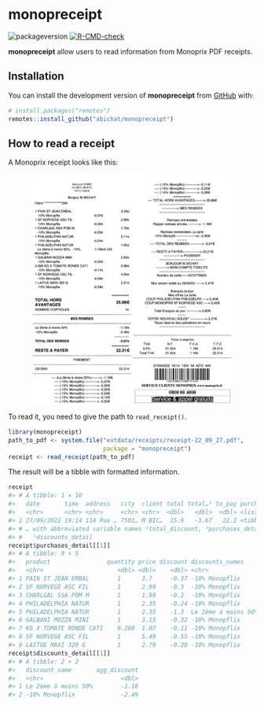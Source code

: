 
<!-- README.md is generated from README.Rmd. Please edit that file -->

# monopreceipt

<!-- badges: start -->

![packageversion](https://img.shields.io/badge/version-0.0.0.9000-orange.svg)
[![R-CMD-check](https://github.com/abichat/monopreceipt/actions/workflows/R-CMD-check.yaml/badge.svg)](https://github.com/abichat/monopreceipt/actions/workflows/R-CMD-check.yaml)
<!-- badges: end -->

**monopreceipt** allow users to read information from Monoprix PDF
receipts.

## Installation

You can install the development version of **monopreceipt** from
[GitHub](https://github.com/) with:

``` r
# install.packages("remotes")
remotes::install_github("abichat/monopreceipt")
```

## How to read a receipt

A Monoprix receipt looks like this:

<p align="center">
<img src="inst/img/receipt-22_09_27-p1.jpg" width=200/>
<img src="inst/img/receipt-22_09_27-p2.jpg" width=200/>
</p>

To read it, you need to give the path to `read_receipt()`.

``` r
library(monopreceipt)
path_to_pdf <- system.file("extdata/receipts/receipt-22_09_27.pdf", 
                           package = "monopreceipt")
receipt <- read_receipt(path_to_pdf)
```

The result will be a tibble with formatted information.

``` r
receipt
#> # A tibble: 1 × 10
#>   date       time  address   city  client total total…¹ to_pay purcha…² discou…³
#>   <chr>      <chr> <chr>     <chr> <chr>  <dbl>   <dbl>  <dbl> <list>   <list>  
#> 1 27/09/2022 19:14 114 Rue … 7501… M BIC…  25.9   -3.67   22.2 <tibble> <tibble>
#> # … with abbreviated variable names ¹​total_discount, ²​purchases_detail,
#> #   ³​discounts_detail
receipt$purchases_detail[[1]]
#> # A tibble: 9 × 5
#>   product                quantity price discount discounts_names                
#>   <chr>                     <dbl> <dbl>    <dbl> <chr>                          
#> 1 PAIN ST JEAN EMBAL        1      3.7     -0.37 -10% Monopflix                 
#> 2 SF NORVEGE ASC FIL        1      2.99    -0.3  -10% Monopflix                 
#> 3 CHARL&AL SSA POM M        1      1.99    -0.2  -10% Monopflix                 
#> 4 PHILADELPHIA NATUR        1      2.35    -0.24 -10% Monopflix                 
#> 5 PHILADELPHIA NATUR        1      2.35    -1.3  Le 2ème à moins 50% -10% Monop…
#> 6 GALBANI MOZZA MINI        1      3.15    -0.32 -10% Monopflix                 
#> 7 KG X TOMATE RONDE CATI    0.268  1.07    -0.11 -10% Monopflix                 
#> 8 SF NORVEGE ASC FIL        1      5.49    -0.55 -10% Monopflix                 
#> 9 LAITUE MAXI 320 G         1      2.79    -0.28 -10% Monopflix
receipt$discounts_detail[[1]]
#> # A tibble: 2 × 2
#>   discount_name       agg_discount
#>   <chr>                      <dbl>
#> 1 Le 2ème à moins 50%        -1.18
#> 2 -10% Monopflix             -2.49
```
